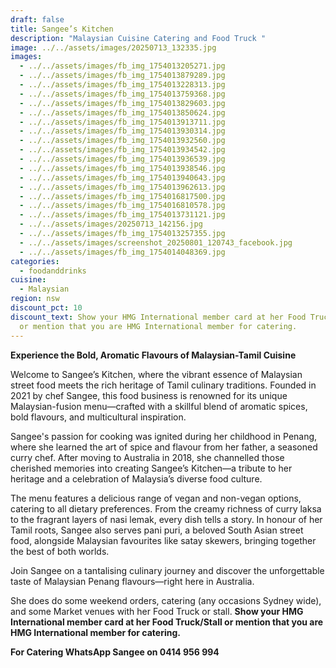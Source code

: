 ```yaml
---
draft: false
title: Sangee’s Kitchen
description: "Malaysian Cuisine Catering and Food Truck "
image: ../../assets/images/20250713_132335.jpg
images:
  - ../../assets/images/fb_img_1754013205271.jpg
  - ../../assets/images/fb_img_1754013879289.jpg
  - ../../assets/images/fb_img_1754013228313.jpg
  - ../../assets/images/fb_img_1754013759368.jpg
  - ../../assets/images/fb_img_1754013829603.jpg
  - ../../assets/images/fb_img_1754013850624.jpg
  - ../../assets/images/fb_img_1754013913711.jpg
  - ../../assets/images/fb_img_1754013930314.jpg
  - ../../assets/images/fb_img_1754013932560.jpg
  - ../../assets/images/fb_img_1754013934542.jpg
  - ../../assets/images/fb_img_1754013936539.jpg
  - ../../assets/images/fb_img_1754013938546.jpg
  - ../../assets/images/fb_img_1754013940643.jpg
  - ../../assets/images/fb_img_1754013962613.jpg
  - ../../assets/images/fb_img_1754016817500.jpg
  - ../../assets/images/fb_img_1754016810578.jpg
  - ../../assets/images/fb_img_1754013731121.jpg
  - ../../assets/images/20250713_142156.jpg
  - ../../assets/images/fb_img_1754013257355.jpg
  - ../../assets/images/screenshot_20250801_120743_facebook.jpg
  - ../../assets/images/fb_img_1754014048369.jpg
categories:
  - foodanddrinks
cuisine:
  - Malaysian
region: nsw
discount_pct: 10
discount_text: Show your HMG International member card at her Food Truck/Stall
  or mention that you are HMG International member for catering.
---
```

**Experience the Bold, Aromatic Flavours of Malaysian-Tamil Cuisine**

Welcome to Sangee’s Kitchen, where the vibrant essence of Malaysian street food meets the rich heritage of Tamil culinary traditions. Founded in 2021 by chef Sangee, this food business is renowned for its unique Malaysian-fusion menu—crafted with a skillful blend of aromatic spices, bold flavours, and multicultural inspiration.

Sangee's passion for cooking was ignited during her childhood in Penang, where she learned the art of spice and flavour from her father, a seasoned curry chef. After moving to Australia in 2018, she channelled those cherished memories into creating Sangee’s Kitchen—a tribute to her heritage and a celebration of Malaysia’s diverse food culture.

The menu features a delicious range of vegan and non-vegan options, catering to all dietary preferences. From the creamy richness of curry laksa to the fragrant layers of nasi lemak, every dish tells a story. In honour of her Tamil roots, Sangee also serves pani puri, a beloved South Asian street food, alongside Malaysian favourites like satay skewers, bringing together the best of both worlds.

Join Sangee on a tantalising culinary journey and discover the unforgettable taste of Malaysian Penang flavours—right here in Australia.

She does do some weekend orders, catering (any occasions Sydney wide), and some Market venues with her Food Truck or stall. **Show your HMG International member card at her Food Truck/Stall or mention that you are HMG International member for catering.**

**For Catering WhatsApp Sangee on 0414 956 994**
